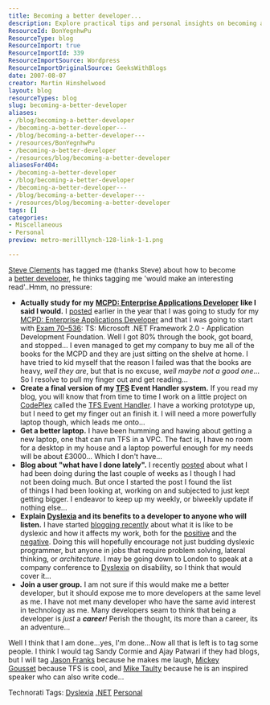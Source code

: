 ```yaml
---
title: Becoming a better developer...
description: Explore practical tips and personal insights on becoming a better developer, including studying, tools, and embracing dyslexia as a strength.
ResourceId: BonYegnhwPu
ResourceType: blog
ResourceImport: true
ResourceImportId: 339
ResourceImportSource: Wordpress
ResourceImportOriginalSource: GeeksWithBlogs
date: 2007-08-07
creator: Martin Hinshelwood
layout: blog
resourceTypes: blog
slug: becoming-a-better-developer
aliases:
- /blog/becoming-a-better-developer
- /becoming-a-better-developer---
- /blog/becoming-a-better-developer---
- /resources/BonYegnhwPu
- /becoming-a-better-developer
- /resources/blog/becoming-a-better-developer
aliasesFor404:
- /becoming-a-better-developer
- /blog/becoming-a-better-developer
- /becoming-a-better-developer---
- /blog/becoming-a-better-developer---
- /resources/blog/becoming-a-better-developer
tags: []
categories:
- Miscellaneous
- Personal
preview: metro-merilllynch-128-link-1-1.png

---
```

[Steve Clements](http://geekswithblogs.net/steveclements/archive/2007/07/26/114182.aspx "Becoming a better developer...") has tagged me (thanks Steve) about how to become a [better developer](http://graysmatter.codivation.com/HowIAmBecomingABetterDeveloperPart1OfInfinity.aspx), he thinks tagging me 'would make an interesting read'..Hmm, no pressure:

- **Actually study for my** [**MCPD: Enterprise Applications Developer**](http://www.microsoft.com/learning/mcp/mcpd/entapp/default.mspx) **like I said I would.** I [posted](http://blog.hinshelwood.com/archive/2007/05/04/Studying-for-Exam-70-536-MCTS-Application-Development-Foundation.aspx) earlier in the year that I was going to study for my [MCPD: Enterprise Applications Developer](http://www.microsoft.com/learning/mcp/mcpd/entapp/default.mspx) and that I was going to start with [Exam 70–536](http://www.microsoft.com/learning/exams/70-536.asp): TS: Microsoft .NET Framework 2.0 - Application Development Foundation. Well I got 80% through the book, got board, and stopped... I even managed to get my company to buy me all of the books for the MCPD and they are just sitting on the shelve at home. I have tried to kid myself that the reason I failed was that the books are heavy, _well they are_, but that is no excuse, _well maybe not a good one_... So I resolve to pull my finger out and get reading...
- **Create a final version of my [TFS](http://msdn2.microsoft.com/en-us/teamsystem/aa718934.aspx "Team Foundation Server") Event Handler system.** If you read my blog, you will know that from time to time I work on a little project on [CodePlex](http://www.codeplex.com "CodePlex") called the [TFS Event Handler](http://www.codeplex.com/TFSEventHandler). I have a working prototype up, but I need to get my finger out an finish it. I will need a more powerfully laptop though, which leads me onto...
- **Get a better laptop.** I have been humming and hawing about getting a new laptop, one that can run TFS in a VPC. The fact is, I have no room for a desktop in my house and a laptop powerful enough for my needs will be about £3000... Which I don't have...
- **Blog about "what have I done lately".** I recently [posted](http://blog.hinshelwood.com/archive/2007/08/04/Blogging-about.aspx "what I have done lately") about what I had been doing during the last couple of weeks as I though I had not been doing much. But once I started the post I found the list of things I had been looking at, working on and subjected to just kept getting bigger. I endeavor to keep up my weekly, or biweekly update if nothing else...
- **Explain [Dyslexia](http://www.dyslexia.tv/freethinkersu/dyslexic_dictionary.htm "Multi-dimensional FreeThinking") and its benefits to a developer to anyone who will listen.** I have started [blogging recently](http://blog.hinshelwood.com/archive/2007/07/23/What-is-dyslexiaAgain.aspx "What is dyslexia Again") about what it is like to be dyslexic and how it affects my work, both for the [positive](http://blog.hinshelwood.com/archive/2007/07/22/How-to-become-a-Multi-Dimensional-Free-Thinker.aspx) and the [negative](http://blog.hinshelwood.com/archive/2007/08/06/Why-I-think-VB.NET-is-a-better-choice-than-C.aspx). Doing this will hopefully encourage not just budding dyslexic programmer, but anyone in jobs that require problem solving, lateral thinking, or _architecture_. I may be going down to London to speak at a company conference to [Dyslexia](http://www.dyslexia.tv/freethinkersu/dyslexic_dictionary.htm "Multi-dimensional FreeThinking") on disability, so I think that would cover it...
- **Join a user group.** I am not sure if this would make me a better developer, but it should expose me to more developers at the same level as me. I have not met many developer who have the same avid interest in technology as me. Many developers seam to think that being a developer is _just_ a _**career**!_ Perish the thought, its more than a career, its an adventure...

Well I think that I am done...yes, I'm done...Now all that is left is to tag some people. I think I would tag Sandy Cormie and Ajay Patwari if they had blogs, but I will tag [Jason Franks](http://geekswithblogs.net/jasonfranks/archive/2007/08/12/Better.Dev.aspx) because he makes me laugh, [Mickey Gousset](http://teamsystemrocks.com/blogs/mickey_gousset/) because TFS is cool, and [Mike Taulty](http://mtaulty.com/communityserver/blogs/mike_taultys_blog/) because he is an inspired speaker who can also write code...

Technorati Tags: [Dyslexia](http://technorati.com/tags/Dyslexia) [.NET](http://technorati.com/tags/.NET) [Personal](http://technorati.com/tags/Personal)
